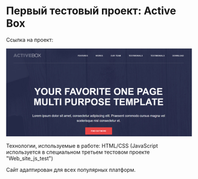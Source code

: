 # Первый тестовый проект: Active Box

Ссылка на проект: 

![](img/screenshot.png)


Технологии, используемые в работе: HTML/CSS (JavaScript используется в специальном третьем тестовом проекте "Web_site_js_test")

Сайт адаптирован для всех популярных платформ.
